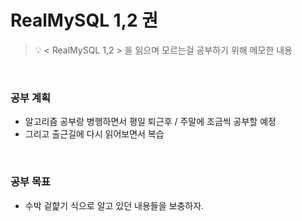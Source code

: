 # RealMySQL 1,2 권

> 💡 < RealMySQL 1,2 > 을 읽으며 모르는걸 공부하기 위해 메모한 내용

</br>

### 공부 계획

- 알고리즘 공부랑 병행하면서 평일 퇴근후 / 주말에 조금씩 공부할 예정
- 그리고 출근길에 다시 읽어보면서 복습

</br>

### 공부 목표

- 수박 겉햝기 식으로 알고 있던 내용들을 보충하자.